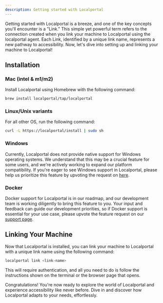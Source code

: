 ```yaml
---
description: Getting started with Localportal
---
```


Getting started with Localportal is a breeze, and one of the key concepts you'll encounter is a "Link." This simple yet powerful term refers to the connection created when you link your machine to Localportal using the localportal agent. Each Link, identified by a unique link name, represents a new pathway to accessibility. Now, let's dive into setting up and linking your machine to Localportal!

## Installation

### Mac (intel & m1/m2)
Install Localportal using Homebrew with the following command:

```bash
brew install localportal/tap/localportal
```


### Linux/Unix variants
For all other OS, run the following command:

```bash
curl -L https://localportal/install | sudo sh
```

### Windows

Currently, Localportal does not provide native support for Windows operating systems. We understand that this may be a crucial feature for some users, and we're actively working to expand our platform compatibility. If you're eager to see Windows support in Localportal, please help us prioritize this feature by upvoting the request on [here](https://support.localportal.io).

### Docker

Docker support for Localportal is in our roadmap, and our development team is working diligently to bring this feature to you. Your input and feedback can guide our development priorities, so if Docker support is essential for your use case, please upvote the feature request on our [support page](https://support.localportal.io).


## Linking Your Machine

Now that Localportal is installed, you can link your machine to Localportal with a unique link name using the following command:

```bash
localportal link <link-name>
```

This will require authentication, and all you need to do is follow the instructions shown on the terminal or the browser page that opens.

Congratulations! You're now ready to explore the world of Localportal and experience accessibility like never before. Dive in and discover how Localportal adapts to your needs, effortlessly.

